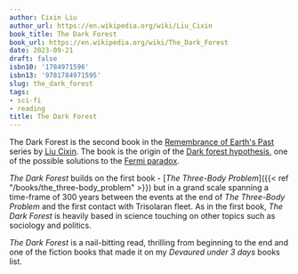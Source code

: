 ```yaml
---
author: Cixin Liu
author_url: https://en.wikipedia.org/wiki/Liu_Cixin
book_title: The Dark Forest
book_url: https://en.wikipedia.org/wiki/The_Dark_Forest
date: 2023-09-21
draft: false
isbn10: '1784971596'
isbn13: '9781784971595'
slug: the_dark_forest
tags:
- sci-fi
- reading
title: The Dark Forest
---
```


The Dark Forest is the second book in the [Remembrance of Earth's Past](https://en.wikipedia.org/wiki/Remembrance_of_Earth%27s_Past) series by [Liu Cixin](https://en.wikipedia.org/wiki/Liu_Cixin). The book is the origin of the [Dark forest hypothesis](https://en.wikipedia.org/wiki/Dark_forest_hypothesis), one of the possible solutions to the [Fermi paradox](https://en.wikipedia.org/wiki/Fermi_paradox).

_The Dark Forest_ builds on the first book - [_The Three-Body Problem_]({{< ref "/books/the_three-body_problem" >}}) but in a grand scale spanning a time-frame of 300 years between the events at the end of _The Three-Body Problem_ and the first contact with Trisolaran fleet. As in the first book, _The Dark Forest_ is heavily based in science touching on other topics such as sociology and politics.

_The Dark Forest_ is a nail-bitting read, thrilling from beginning to the end and one of the fiction books that made it on my _Devaured under 3 days_ books list.

